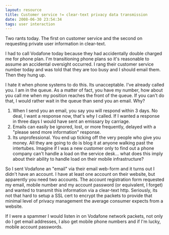 ```yaml
---
layout: resource
title: Customer service != clear-text privacy data transmission
date: 2008-06-30 23:54:34
tags: user interaction
---
```

Two rants today. The first on customer service and the second on requesting private user information in clear-text.

I had to call Vodafone today because they had accidentally double charged me for phone plan. I'm transitioning phone plans so it's reasonable to assume an accidental oversight occurred. I rang their customer service number today and was told that they are too busy and I should email them. Then they hung up.

I hate it when phone systems to do this. Its unacceptable. I've already called you. I am in the queue. As a matter of fact, you have my number, how about you call me when my position reaches the front of the queue. If you can't do that, I would rather wait in the queue than send you an email. Why?
<ol>
	<li>When I send you an email, you say you will respond within 3 days. No deal, I want a response now, that's why I called. If I wanted a response in three days I would have sent an emissary by carriage.</li>
	<li>Emails can easily be ignored, lost, or more frequently, delayed with a "please send more information" response.</li>
	<li>Its unprofessional. You end up ticking off the very people who give you money. All they are going to do is blog it at anyone walking past the intertubes. Imagine if I was a new customer only to find out a phone company can't handle a load on the service desk... what does this imply about their ability to handle load on their mobile infrastructure?</li>
</ol>
So I sent Vodafone an "email" via their email web-form and it turns out I didn't have an account. I have at least one account on their website, but apparently you need two accounts. The account registration form requested my email, mobile number and my account password (or equivalent, I forget) and wanted to transmit this information via a clear-text http. Seriously, its not that hard to setup a SSL cert to encrypt the packets to provide that minimal level of privacy management the average consumer expects from a website.

If I were a spammer I would listen in on Vodafone network packets, not only do I get email addresses, I also get mobile phone numbers and if I'm lucky, mobile account passwords.